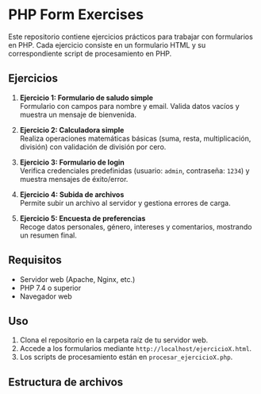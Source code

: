 # PHP Form Exercises

Este repositorio contiene ejercicios prácticos para trabajar con formularios en PHP. Cada ejercicio consiste en un formulario HTML y su correspondiente script de procesamiento en PHP.

## Ejercicios

1. **Ejercicio 1: Formulario de saludo simple**  
   Formulario con campos para nombre y email. Valida datos vacíos y muestra un mensaje de bienvenida.

2. **Ejercicio 2: Calculadora simple**  
   Realiza operaciones matemáticas básicas (suma, resta, multiplicación, división) con validación de división por cero.

3. **Ejercicio 3: Formulario de login**  
   Verifica credenciales predefinidas (usuario: `admin`, contraseña: `1234`) y muestra mensajes de éxito/error.

4. **Ejercicio 4: Subida de archivos**  
   Permite subir un archivo al servidor y gestiona errores de carga.

5. **Ejercicio 5: Encuesta de preferencias**  
   Recoge datos personales, género, intereses y comentarios, mostrando un resumen final.

## Requisitos
- Servidor web (Apache, Nginx, etc.)
- PHP 7.4 o superior
- Navegador web

## Uso
1. Clona el repositorio en la carpeta raíz de tu servidor web.
2. Accede a los formularios mediante `http://localhost/ejercicioX.html`.
3. Los scripts de procesamiento están en `procesar_ejercicioX.php`.

## Estructura de archivos